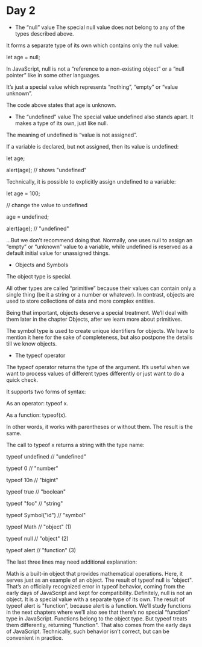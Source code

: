 # Day 2

- The “null” value
The special null value does not belong to any of the types described above.

It forms a separate type of its own which contains only the null value:

let age = null;

In JavaScript, null is not a “reference to a non-existing object” or a “null pointer” like in some other languages.

It’s just a special value which represents “nothing”, “empty” or “value unknown”.

The code above states that age is unknown.

- The “undefined” value
The special value undefined also stands apart. It makes a type of its own, just like null.

The meaning of undefined is “value is not assigned”.

If a variable is declared, but not assigned, then its value is undefined:

let age;

alert(age); // shows "undefined"

Technically, it is possible to explicitly assign undefined to a variable:

let age = 100;

// change the value to undefined

age = undefined;

alert(age); // "undefined"

…But we don’t recommend doing that. Normally, one uses null to assign an “empty” or “unknown” value to a variable, while undefined is reserved as a default initial value for unassigned things.

- Objects and Symbols

The object type is special.

All other types are called “primitive” because their values can contain only a single thing (be it a string or a number or whatever). In contrast, objects are used to store collections of data and more complex entities.

Being that important, objects deserve a special treatment. We’ll deal with them later in the chapter Objects, after we learn more about primitives.

The symbol type is used to create unique identifiers for objects. We have to mention it here for the sake of completeness, but also postpone the details till we know objects.

- The typeof operator

The typeof operator returns the type of the argument. It’s useful when we want to process values of different types differently or just want to do a quick check.

It supports two forms of syntax:

As an operator: typeof x.

As a function: typeof(x).

In other words, it works with parentheses or without them. The result is the same.

The call to typeof x returns a string with the type name:

typeof undefined // "undefined"

typeof 0 // "number"

typeof 10n // "bigint"

typeof true // "boolean"

typeof "foo" // "string"

typeof Symbol("id") // "symbol"

typeof Math // "object"  (1)

typeof null // "object"  (2)

typeof alert // "function"  (3)

The last three lines may need additional explanation:

Math is a built-in object that provides mathematical operations.  Here, it serves just as an example of an object.
The result of typeof null is "object". That’s an officially recognized error in typeof behavior, coming from the early days of JavaScript and kept for compatibility. Definitely, null is not an object. It is a special value with a separate type of its own.
The result of typeof alert is "function", because alert is a function. We’ll study functions in the next chapters where we’ll also see that there’s no special “function” type in JavaScript. Functions belong to the object type. But typeof treats them differently, returning "function". That also comes from the early days of JavaScript. Technically, such behavior isn’t correct, but can be convenient in practice.